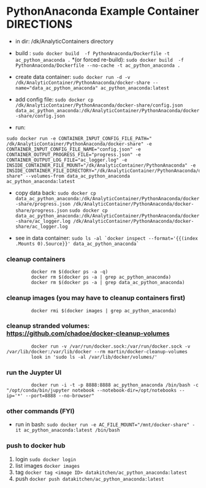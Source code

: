 # PythonAnaconda Example Container DIRECTIONS
 
 * in dir:   /dk/AnalyticContainers directory

 * build :                   ``` sudo docker build  -f PythonAnaconda/Dockerfile -t ac_python_anaconda . ```
 *(or forced re-build):     ``` sudo docker build  -f PythonAnaconda/Dockerfile --no-cache -t ac_python_anaconda . ```

 * create data container:    ``` sudo docker run -d -v /dk/AnalyticContainer/PythonAnaconda/docker-share --name="data_ac_python_anaconda" ac_python_anaconda:latest ```
 * add config file:          ``` sudo docker cp  /dk/AnalyticContainer/PythonAnaconda/docker-share/config.json data_ac_python_anaconda:/dk/AnalyticContainer/PythonAnaconda/docker-share/config.json ```
 * run:                      
 ``` 
 sudo docker run -e CONTAINER_INPUT_CONFIG_FILE_PATH=" /dk/AnalyticContainer/PythonAnaconda/docker-share" -e CONTAINER_INPUT_CONFIG_FILE_NAME="config.json" -e CONTAINER_OUTPUT_PROGRESS_FILE="progress.json" -e CONTAINER_OUTPUT_LOG_FILE="ac_logger.log" -e INSIDE_CONTAINER_FILE_MOUNT="/dk/AnalyticContainer/PythonAnaconda" -e INSIDE_CONTAINER_FILE_DIRECTORY="/dk/AnalyticContainer/PythonAnaconda/docker-share" --volumes-from data_ac_python_anaconda ac_python_anaconda:latest
 ```
 
 * copy data back:           ``` sudo docker cp data_ac_python_anaconda:/dk/AnalyticContainer/PythonAnaconda/docker-share/progress.json /dk/AnalyticContainer/PythonAnaconda/docker-share/progress.json ```
                             ``` sudo docker cp data_ac_python_anaconda:/dk/AnalyticContainer/PythonAnaconda/docker-share/ac_logger.log /dk/AnalyticContainer/PythonAnaconda/docker-share/ac_logger.log ```

 * see in data container:    ``` sudo ls -al `docker inspect --format='{{(index .Mounts 0).Source}}' data_ac_python_anaconda`  ```

### cleanup containers
```
         docker rm $(docker ps -a -q)
         docker rm $(docker ps -a | grep ac_python_anaconda) 
         docker rm $(docker ps -a | grep data_ac_python_anaconda) 
```
### cleanup images (you may have to cleanup containers first)
```         
         docker rmi $(docker images | grep ac_python_anaconda) 
```
### cleanup stranded volumes:  https://github.com/chadoe/docker-cleanup-volumes
```
         docker run -v /var/run/docker.sock:/var/run/docker.sock -v /var/lib/docker:/var/lib/docker --rm martin/docker-cleanup-volumes
         look in 'sudo ls -al /var/lib/docker/volumes/'
```
### run the Juypter UI
```
         docker run -i -t -p 8888:8888 ac_python_anaconda /bin/bash -c "/opt/conda/bin/jupyter notebook --notebook-dir=/opt/notebooks --ip='*' --port=8888 --no-browser"
```

### other commands (FYI)
 * run in bash:     ``` sudo docker run -e AC_FILE_MOUNT="/mnt/docker-share" -it ac_python_anaconda:latest /bin/bash ```
 
### push to docker hub
 1. login            ``` sudo docker login ```
 2. list images      ``` docker images ```
 3. tag              ``` docker tag <image ID> datakitchen/ac_python_anaconda:latest ```
 4. push             ``` docker push datakitchen/ac_python_anaconda:latest ```
 

